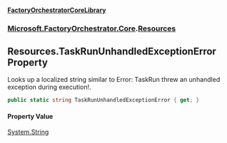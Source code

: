 #### [FactoryOrchestratorCoreLibrary](./FactoryOrchestratorCoreLibrary.md 'FactoryOrchestratorCoreLibrary')
### [Microsoft.FactoryOrchestrator.Core](./Microsoft-FactoryOrchestrator-Core.md 'Microsoft.FactoryOrchestrator.Core').[Resources](./Microsoft-FactoryOrchestrator-Core-Resources.md 'Microsoft.FactoryOrchestrator.Core.Resources')
## Resources.TaskRunUnhandledExceptionError Property
Looks up a localized string similar to Error: TaskRun threw an unhandled exception during execution!.  
```csharp
public static string TaskRunUnhandledExceptionError { get; }
```
#### Property Value
[System.String](https://docs.microsoft.com/en-us/dotnet/api/System.String 'System.String')  
